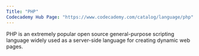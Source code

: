 ```yaml
---
Title: "PHP"
Codecademy Hub Page: "https://www.codecademy.com/catalog/language/php" 
---
```


PHP is an extremely popular open source general-purpose scripting language widely used as a server-side language for creating dynamic web pages. 
